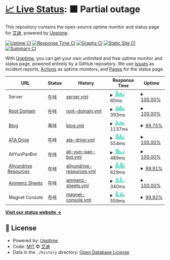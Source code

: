 # [📈 Live Status](https://status.ataw.top): <!--live status--> **🟧 Partial outage**

This repository contains the open-source uptime monitor and status page for [艾迪](https://status.ataw.top), powered by [Upptime](https://github.com/upptime/upptime).

[![Uptime CI](https://github.com/AnotiaWang/uptime/workflows/Uptime%20CI/badge.svg)](https://github.com/AnotiaWang/uptime/actions?query=workflow%3A%22Uptime+CI%22)
[![Response Time CI](https://github.com/AnotiaWang/uptime/workflows/Response%20Time%20CI/badge.svg)](https://github.com/AnotiaWang/uptime/actions?query=workflow%3A%22Response+Time+CI%22)
[![Graphs CI](https://github.com/AnotiaWang/uptime/workflows/Graphs%20CI/badge.svg)](https://github.com/AnotiaWang/uptime/actions?query=workflow%3A%22Graphs+CI%22)
[![Static Site CI](https://github.com/AnotiaWang/uptime/workflows/Static%20Site%20CI/badge.svg)](https://github.com/AnotiaWang/uptime/actions?query=workflow%3A%22Static+Site+CI%22)
[![Summary CI](https://github.com/AnotiaWang/uptime/workflows/Summary%20CI/badge.svg)](https://github.com/AnotiaWang/uptime/actions?query=workflow%3A%22Summary+CI%22)

With [Upptime](https://upptime.js.org), you can get your own unlimited and free uptime monitor and status page, powered entirely by a GitHub repository. We use [Issues](https://github.com/AnotiaWang/uptime/issues) as incident reports, [Actions](https://github.com/AnotiaWang/uptime/actions) as uptime monitors, and [Pages](https://status.ataw.top) for the status page.

<!--start: status pages-->
<!-- This summary is generated by Upptime (https://github.com/upptime/upptime) -->
<!-- Do not edit this manually, your changes will be overwritten -->
<!-- prettier-ignore -->
| URL | Status | History | Response Time | Uptime |
| --- | ------ | ------- | ------------- | ------ |
| <img alt="" src="https://icons.duckduckgo.com/ip3/null.ico" height="13"> Server | 在线 | [server.yml](https://github.com/AnotiaWang/uptime/commits/HEAD/history/server.yml) | <details><summary><img alt="Response time graph" src="./graphs/server/response-time-week.png" height="20"> 60ms</summary><br><a href="https://status.ataw.top/history/server"><img alt="Response time 63" src="https://img.shields.io/endpoint?url=https%3A%2F%2Fraw.githubusercontent.com%2FAnotiaWang%2Fuptime%2FHEAD%2Fapi%2Fserver%2Fresponse-time.json"></a><br><a href="https://status.ataw.top/history/server"><img alt="24-hour response time 81" src="https://img.shields.io/endpoint?url=https%3A%2F%2Fraw.githubusercontent.com%2FAnotiaWang%2Fuptime%2FHEAD%2Fapi%2Fserver%2Fresponse-time-day.json"></a><br><a href="https://status.ataw.top/history/server"><img alt="7-day response time 60" src="https://img.shields.io/endpoint?url=https%3A%2F%2Fraw.githubusercontent.com%2FAnotiaWang%2Fuptime%2FHEAD%2Fapi%2Fserver%2Fresponse-time-week.json"></a><br><a href="https://status.ataw.top/history/server"><img alt="30-day response time 58" src="https://img.shields.io/endpoint?url=https%3A%2F%2Fraw.githubusercontent.com%2FAnotiaWang%2Fuptime%2FHEAD%2Fapi%2Fserver%2Fresponse-time-month.json"></a><br><a href="https://status.ataw.top/history/server"><img alt="1-year response time 63" src="https://img.shields.io/endpoint?url=https%3A%2F%2Fraw.githubusercontent.com%2FAnotiaWang%2Fuptime%2FHEAD%2Fapi%2Fserver%2Fresponse-time-year.json"></a></details> | <details><summary><a href="https://status.ataw.top/history/server">100.00%</a></summary><a href="https://status.ataw.top/history/server"><img alt="All-time uptime 99.85%" src="https://img.shields.io/endpoint?url=https%3A%2F%2Fraw.githubusercontent.com%2FAnotiaWang%2Fuptime%2FHEAD%2Fapi%2Fserver%2Fuptime.json"></a><br><a href="https://status.ataw.top/history/server"><img alt="24-hour uptime 100.00%" src="https://img.shields.io/endpoint?url=https%3A%2F%2Fraw.githubusercontent.com%2FAnotiaWang%2Fuptime%2FHEAD%2Fapi%2Fserver%2Fuptime-day.json"></a><br><a href="https://status.ataw.top/history/server"><img alt="7-day uptime 100.00%" src="https://img.shields.io/endpoint?url=https%3A%2F%2Fraw.githubusercontent.com%2FAnotiaWang%2Fuptime%2FHEAD%2Fapi%2Fserver%2Fuptime-week.json"></a><br><a href="https://status.ataw.top/history/server"><img alt="30-day uptime 100.00%" src="https://img.shields.io/endpoint?url=https%3A%2F%2Fraw.githubusercontent.com%2FAnotiaWang%2Fuptime%2FHEAD%2Fapi%2Fserver%2Fuptime-month.json"></a><br><a href="https://status.ataw.top/history/server"><img alt="1-year uptime 99.85%" src="https://img.shields.io/endpoint?url=https%3A%2F%2Fraw.githubusercontent.com%2FAnotiaWang%2Fuptime%2FHEAD%2Fapi%2Fserver%2Fuptime-year.json"></a></details>
| <img alt="" src="https://icons.duckduckgo.com/ip3/www.ataw.top.ico" height="13"> [Root Domain](https://www.ataw.top) | 在线 | [root-domain.yml](https://github.com/AnotiaWang/uptime/commits/HEAD/history/root-domain.yml) | <details><summary><img alt="Response time graph" src="./graphs/root-domain/response-time-week.png" height="20"> 393ms</summary><br><a href="https://status.ataw.top/history/root-domain"><img alt="Response time 596" src="https://img.shields.io/endpoint?url=https%3A%2F%2Fraw.githubusercontent.com%2FAnotiaWang%2Fuptime%2FHEAD%2Fapi%2Froot-domain%2Fresponse-time.json"></a><br><a href="https://status.ataw.top/history/root-domain"><img alt="24-hour response time 414" src="https://img.shields.io/endpoint?url=https%3A%2F%2Fraw.githubusercontent.com%2FAnotiaWang%2Fuptime%2FHEAD%2Fapi%2Froot-domain%2Fresponse-time-day.json"></a><br><a href="https://status.ataw.top/history/root-domain"><img alt="7-day response time 393" src="https://img.shields.io/endpoint?url=https%3A%2F%2Fraw.githubusercontent.com%2FAnotiaWang%2Fuptime%2FHEAD%2Fapi%2Froot-domain%2Fresponse-time-week.json"></a><br><a href="https://status.ataw.top/history/root-domain"><img alt="30-day response time 453" src="https://img.shields.io/endpoint?url=https%3A%2F%2Fraw.githubusercontent.com%2FAnotiaWang%2Fuptime%2FHEAD%2Fapi%2Froot-domain%2Fresponse-time-month.json"></a><br><a href="https://status.ataw.top/history/root-domain"><img alt="1-year response time 596" src="https://img.shields.io/endpoint?url=https%3A%2F%2Fraw.githubusercontent.com%2FAnotiaWang%2Fuptime%2FHEAD%2Fapi%2Froot-domain%2Fresponse-time-year.json"></a></details> | <details><summary><a href="https://status.ataw.top/history/root-domain">100.00%</a></summary><a href="https://status.ataw.top/history/root-domain"><img alt="All-time uptime 99.99%" src="https://img.shields.io/endpoint?url=https%3A%2F%2Fraw.githubusercontent.com%2FAnotiaWang%2Fuptime%2FHEAD%2Fapi%2Froot-domain%2Fuptime.json"></a><br><a href="https://status.ataw.top/history/root-domain"><img alt="24-hour uptime 100.00%" src="https://img.shields.io/endpoint?url=https%3A%2F%2Fraw.githubusercontent.com%2FAnotiaWang%2Fuptime%2FHEAD%2Fapi%2Froot-domain%2Fuptime-day.json"></a><br><a href="https://status.ataw.top/history/root-domain"><img alt="7-day uptime 100.00%" src="https://img.shields.io/endpoint?url=https%3A%2F%2Fraw.githubusercontent.com%2FAnotiaWang%2Fuptime%2FHEAD%2Fapi%2Froot-domain%2Fuptime-week.json"></a><br><a href="https://status.ataw.top/history/root-domain"><img alt="30-day uptime 100.00%" src="https://img.shields.io/endpoint?url=https%3A%2F%2Fraw.githubusercontent.com%2FAnotiaWang%2Fuptime%2FHEAD%2Fapi%2Froot-domain%2Fuptime-month.json"></a><br><a href="https://status.ataw.top/history/root-domain"><img alt="1-year uptime 99.99%" src="https://img.shields.io/endpoint?url=https%3A%2F%2Fraw.githubusercontent.com%2FAnotiaWang%2Fuptime%2FHEAD%2Fapi%2Froot-domain%2Fuptime-year.json"></a></details>
| <img alt="" src="https://icons.duckduckgo.com/ip3/blog.ataw.top.ico" height="13"> [Blog](https://blog.ataw.top) | 离线 | [blog.yml](https://github.com/AnotiaWang/uptime/commits/HEAD/history/blog.yml) | <details><summary><img alt="Response time graph" src="./graphs/blog/response-time-week.png" height="20"> 1137ms</summary><br><a href="https://status.ataw.top/history/blog"><img alt="Response time 1082" src="https://img.shields.io/endpoint?url=https%3A%2F%2Fraw.githubusercontent.com%2FAnotiaWang%2Fuptime%2FHEAD%2Fapi%2Fblog%2Fresponse-time.json"></a><br><a href="https://status.ataw.top/history/blog"><img alt="24-hour response time 991" src="https://img.shields.io/endpoint?url=https%3A%2F%2Fraw.githubusercontent.com%2FAnotiaWang%2Fuptime%2FHEAD%2Fapi%2Fblog%2Fresponse-time-day.json"></a><br><a href="https://status.ataw.top/history/blog"><img alt="7-day response time 1137" src="https://img.shields.io/endpoint?url=https%3A%2F%2Fraw.githubusercontent.com%2FAnotiaWang%2Fuptime%2FHEAD%2Fapi%2Fblog%2Fresponse-time-week.json"></a><br><a href="https://status.ataw.top/history/blog"><img alt="30-day response time 1212" src="https://img.shields.io/endpoint?url=https%3A%2F%2Fraw.githubusercontent.com%2FAnotiaWang%2Fuptime%2FHEAD%2Fapi%2Fblog%2Fresponse-time-month.json"></a><br><a href="https://status.ataw.top/history/blog"><img alt="1-year response time 1082" src="https://img.shields.io/endpoint?url=https%3A%2F%2Fraw.githubusercontent.com%2FAnotiaWang%2Fuptime%2FHEAD%2Fapi%2Fblog%2Fresponse-time-year.json"></a></details> | <details><summary><a href="https://status.ataw.top/history/blog">99.75%</a></summary><a href="https://status.ataw.top/history/blog"><img alt="All-time uptime 95.48%" src="https://img.shields.io/endpoint?url=https%3A%2F%2Fraw.githubusercontent.com%2FAnotiaWang%2Fuptime%2FHEAD%2Fapi%2Fblog%2Fuptime.json"></a><br><a href="https://status.ataw.top/history/blog"><img alt="24-hour uptime 98.22%" src="https://img.shields.io/endpoint?url=https%3A%2F%2Fraw.githubusercontent.com%2FAnotiaWang%2Fuptime%2FHEAD%2Fapi%2Fblog%2Fuptime-day.json"></a><br><a href="https://status.ataw.top/history/blog"><img alt="7-day uptime 99.75%" src="https://img.shields.io/endpoint?url=https%3A%2F%2Fraw.githubusercontent.com%2FAnotiaWang%2Fuptime%2FHEAD%2Fapi%2Fblog%2Fuptime-week.json"></a><br><a href="https://status.ataw.top/history/blog"><img alt="30-day uptime 99.94%" src="https://img.shields.io/endpoint?url=https%3A%2F%2Fraw.githubusercontent.com%2FAnotiaWang%2Fuptime%2FHEAD%2Fapi%2Fblog%2Fuptime-month.json"></a><br><a href="https://status.ataw.top/history/blog"><img alt="1-year uptime 95.48%" src="https://img.shields.io/endpoint?url=https%3A%2F%2Fraw.githubusercontent.com%2FAnotiaWang%2Fuptime%2FHEAD%2Fapi%2Fblog%2Fuptime-year.json"></a></details>
| <img alt="" src="https://icons.duckduckgo.com/ip3/drive.ataw.top.ico" height="13"> [ATA Drive](https://drive.ataw.top) | 在线 | [ata-drive.yml](https://github.com/AnotiaWang/uptime/commits/HEAD/history/ata-drive.yml) | <details><summary><img alt="Response time graph" src="./graphs/ata-drive/response-time-week.png" height="20"> 554ms</summary><br><a href="https://status.ataw.top/history/ata-drive"><img alt="Response time 608" src="https://img.shields.io/endpoint?url=https%3A%2F%2Fraw.githubusercontent.com%2FAnotiaWang%2Fuptime%2FHEAD%2Fapi%2Fata-drive%2Fresponse-time.json"></a><br><a href="https://status.ataw.top/history/ata-drive"><img alt="24-hour response time 634" src="https://img.shields.io/endpoint?url=https%3A%2F%2Fraw.githubusercontent.com%2FAnotiaWang%2Fuptime%2FHEAD%2Fapi%2Fata-drive%2Fresponse-time-day.json"></a><br><a href="https://status.ataw.top/history/ata-drive"><img alt="7-day response time 554" src="https://img.shields.io/endpoint?url=https%3A%2F%2Fraw.githubusercontent.com%2FAnotiaWang%2Fuptime%2FHEAD%2Fapi%2Fata-drive%2Fresponse-time-week.json"></a><br><a href="https://status.ataw.top/history/ata-drive"><img alt="30-day response time 513" src="https://img.shields.io/endpoint?url=https%3A%2F%2Fraw.githubusercontent.com%2FAnotiaWang%2Fuptime%2FHEAD%2Fapi%2Fata-drive%2Fresponse-time-month.json"></a><br><a href="https://status.ataw.top/history/ata-drive"><img alt="1-year response time 608" src="https://img.shields.io/endpoint?url=https%3A%2F%2Fraw.githubusercontent.com%2FAnotiaWang%2Fuptime%2FHEAD%2Fapi%2Fata-drive%2Fresponse-time-year.json"></a></details> | <details><summary><a href="https://status.ataw.top/history/ata-drive">100.00%</a></summary><a href="https://status.ataw.top/history/ata-drive"><img alt="All-time uptime 99.85%" src="https://img.shields.io/endpoint?url=https%3A%2F%2Fraw.githubusercontent.com%2FAnotiaWang%2Fuptime%2FHEAD%2Fapi%2Fata-drive%2Fuptime.json"></a><br><a href="https://status.ataw.top/history/ata-drive"><img alt="24-hour uptime 100.00%" src="https://img.shields.io/endpoint?url=https%3A%2F%2Fraw.githubusercontent.com%2FAnotiaWang%2Fuptime%2FHEAD%2Fapi%2Fata-drive%2Fuptime-day.json"></a><br><a href="https://status.ataw.top/history/ata-drive"><img alt="7-day uptime 100.00%" src="https://img.shields.io/endpoint?url=https%3A%2F%2Fraw.githubusercontent.com%2FAnotiaWang%2Fuptime%2FHEAD%2Fapi%2Fata-drive%2Fuptime-week.json"></a><br><a href="https://status.ataw.top/history/ata-drive"><img alt="30-day uptime 100.00%" src="https://img.shields.io/endpoint?url=https%3A%2F%2Fraw.githubusercontent.com%2FAnotiaWang%2Fuptime%2FHEAD%2Fapi%2Fata-drive%2Fuptime-month.json"></a><br><a href="https://status.ataw.top/history/ata-drive"><img alt="1-year uptime 99.85%" src="https://img.shields.io/endpoint?url=https%3A%2F%2Fraw.githubusercontent.com%2FAnotiaWang%2Fuptime%2FHEAD%2Fapi%2Fata-drive%2Fuptime-year.json"></a></details>
| <img alt="" src="https://icons.duckduckgo.com/ip3/null.ico" height="13"> AliYunPanBot | 在线 | [ali-yun-pan-bot.yml](https://github.com/AnotiaWang/uptime/commits/HEAD/history/ali-yun-pan-bot.yml) | <details><summary><img alt="Response time graph" src="./graphs/ali-yun-pan-bot/response-time-week.png" height="20"> 489ms</summary><br><a href="https://status.ataw.top/history/ali-yun-pan-bot"><img alt="Response time 543" src="https://img.shields.io/endpoint?url=https%3A%2F%2Fraw.githubusercontent.com%2FAnotiaWang%2Fuptime%2FHEAD%2Fapi%2Fali-yun-pan-bot%2Fresponse-time.json"></a><br><a href="https://status.ataw.top/history/ali-yun-pan-bot"><img alt="24-hour response time 657" src="https://img.shields.io/endpoint?url=https%3A%2F%2Fraw.githubusercontent.com%2FAnotiaWang%2Fuptime%2FHEAD%2Fapi%2Fali-yun-pan-bot%2Fresponse-time-day.json"></a><br><a href="https://status.ataw.top/history/ali-yun-pan-bot"><img alt="7-day response time 489" src="https://img.shields.io/endpoint?url=https%3A%2F%2Fraw.githubusercontent.com%2FAnotiaWang%2Fuptime%2FHEAD%2Fapi%2Fali-yun-pan-bot%2Fresponse-time-week.json"></a><br><a href="https://status.ataw.top/history/ali-yun-pan-bot"><img alt="30-day response time 494" src="https://img.shields.io/endpoint?url=https%3A%2F%2Fraw.githubusercontent.com%2FAnotiaWang%2Fuptime%2FHEAD%2Fapi%2Fali-yun-pan-bot%2Fresponse-time-month.json"></a><br><a href="https://status.ataw.top/history/ali-yun-pan-bot"><img alt="1-year response time 543" src="https://img.shields.io/endpoint?url=https%3A%2F%2Fraw.githubusercontent.com%2FAnotiaWang%2Fuptime%2FHEAD%2Fapi%2Fali-yun-pan-bot%2Fresponse-time-year.json"></a></details> | <details><summary><a href="https://status.ataw.top/history/ali-yun-pan-bot">100.00%</a></summary><a href="https://status.ataw.top/history/ali-yun-pan-bot"><img alt="All-time uptime 99.86%" src="https://img.shields.io/endpoint?url=https%3A%2F%2Fraw.githubusercontent.com%2FAnotiaWang%2Fuptime%2FHEAD%2Fapi%2Fali-yun-pan-bot%2Fuptime.json"></a><br><a href="https://status.ataw.top/history/ali-yun-pan-bot"><img alt="24-hour uptime 100.00%" src="https://img.shields.io/endpoint?url=https%3A%2F%2Fraw.githubusercontent.com%2FAnotiaWang%2Fuptime%2FHEAD%2Fapi%2Fali-yun-pan-bot%2Fuptime-day.json"></a><br><a href="https://status.ataw.top/history/ali-yun-pan-bot"><img alt="7-day uptime 100.00%" src="https://img.shields.io/endpoint?url=https%3A%2F%2Fraw.githubusercontent.com%2FAnotiaWang%2Fuptime%2FHEAD%2Fapi%2Fali-yun-pan-bot%2Fuptime-week.json"></a><br><a href="https://status.ataw.top/history/ali-yun-pan-bot"><img alt="30-day uptime 100.00%" src="https://img.shields.io/endpoint?url=https%3A%2F%2Fraw.githubusercontent.com%2FAnotiaWang%2Fuptime%2FHEAD%2Fapi%2Fali-yun-pan-bot%2Fuptime-month.json"></a><br><a href="https://status.ataw.top/history/ali-yun-pan-bot"><img alt="1-year uptime 99.86%" src="https://img.shields.io/endpoint?url=https%3A%2F%2Fraw.githubusercontent.com%2FAnotiaWang%2Fuptime%2FHEAD%2Fapi%2Fali-yun-pan-bot%2Fuptime-year.json"></a></details>
| <img alt="" src="https://icons.duckduckgo.com/ip3/ar.ataw.top.ico" height="13"> [Aliyundrive Resources](https://ar.ataw.top) | 在线 | [aliyundrive-resources.yml](https://github.com/AnotiaWang/uptime/commits/HEAD/history/aliyundrive-resources.yml) | <details><summary><img alt="Response time graph" src="./graphs/aliyundrive-resources/response-time-week.png" height="20"> 629ms</summary><br><a href="https://status.ataw.top/history/aliyundrive-resources"><img alt="Response time 582" src="https://img.shields.io/endpoint?url=https%3A%2F%2Fraw.githubusercontent.com%2FAnotiaWang%2Fuptime%2FHEAD%2Fapi%2Faliyundrive-resources%2Fresponse-time.json"></a><br><a href="https://status.ataw.top/history/aliyundrive-resources"><img alt="24-hour response time 715" src="https://img.shields.io/endpoint?url=https%3A%2F%2Fraw.githubusercontent.com%2FAnotiaWang%2Fuptime%2FHEAD%2Fapi%2Faliyundrive-resources%2Fresponse-time-day.json"></a><br><a href="https://status.ataw.top/history/aliyundrive-resources"><img alt="7-day response time 629" src="https://img.shields.io/endpoint?url=https%3A%2F%2Fraw.githubusercontent.com%2FAnotiaWang%2Fuptime%2FHEAD%2Fapi%2Faliyundrive-resources%2Fresponse-time-week.json"></a><br><a href="https://status.ataw.top/history/aliyundrive-resources"><img alt="30-day response time 565" src="https://img.shields.io/endpoint?url=https%3A%2F%2Fraw.githubusercontent.com%2FAnotiaWang%2Fuptime%2FHEAD%2Fapi%2Faliyundrive-resources%2Fresponse-time-month.json"></a><br><a href="https://status.ataw.top/history/aliyundrive-resources"><img alt="1-year response time 582" src="https://img.shields.io/endpoint?url=https%3A%2F%2Fraw.githubusercontent.com%2FAnotiaWang%2Fuptime%2FHEAD%2Fapi%2Faliyundrive-resources%2Fresponse-time-year.json"></a></details> | <details><summary><a href="https://status.ataw.top/history/aliyundrive-resources">99.91%</a></summary><a href="https://status.ataw.top/history/aliyundrive-resources"><img alt="All-time uptime 98.91%" src="https://img.shields.io/endpoint?url=https%3A%2F%2Fraw.githubusercontent.com%2FAnotiaWang%2Fuptime%2FHEAD%2Fapi%2Faliyundrive-resources%2Fuptime.json"></a><br><a href="https://status.ataw.top/history/aliyundrive-resources"><img alt="24-hour uptime 99.38%" src="https://img.shields.io/endpoint?url=https%3A%2F%2Fraw.githubusercontent.com%2FAnotiaWang%2Fuptime%2FHEAD%2Fapi%2Faliyundrive-resources%2Fuptime-day.json"></a><br><a href="https://status.ataw.top/history/aliyundrive-resources"><img alt="7-day uptime 99.91%" src="https://img.shields.io/endpoint?url=https%3A%2F%2Fraw.githubusercontent.com%2FAnotiaWang%2Fuptime%2FHEAD%2Fapi%2Faliyundrive-resources%2Fuptime-week.json"></a><br><a href="https://status.ataw.top/history/aliyundrive-resources"><img alt="30-day uptime 99.98%" src="https://img.shields.io/endpoint?url=https%3A%2F%2Fraw.githubusercontent.com%2FAnotiaWang%2Fuptime%2FHEAD%2Fapi%2Faliyundrive-resources%2Fuptime-month.json"></a><br><a href="https://status.ataw.top/history/aliyundrive-resources"><img alt="1-year uptime 98.91%" src="https://img.shields.io/endpoint?url=https%3A%2F%2Fraw.githubusercontent.com%2FAnotiaWang%2Fuptime%2FHEAD%2Fapi%2Faliyundrive-resources%2Fuptime-year.json"></a></details>
| <img alt="" src="https://icons.duckduckgo.com/ip3/animenz.ataw.top.ico" height="13"> [Animenz Sheets](https://animenz.ataw.top) | 在线 | [animenz-sheets.yml](https://github.com/AnotiaWang/uptime/commits/HEAD/history/animenz-sheets.yml) | <details><summary><img alt="Response time graph" src="./graphs/animenz-sheets/response-time-week.png" height="20"> 340ms</summary><br><a href="https://status.ataw.top/history/animenz-sheets"><img alt="Response time 426" src="https://img.shields.io/endpoint?url=https%3A%2F%2Fraw.githubusercontent.com%2FAnotiaWang%2Fuptime%2FHEAD%2Fapi%2Fanimenz-sheets%2Fresponse-time.json"></a><br><a href="https://status.ataw.top/history/animenz-sheets"><img alt="24-hour response time 409" src="https://img.shields.io/endpoint?url=https%3A%2F%2Fraw.githubusercontent.com%2FAnotiaWang%2Fuptime%2FHEAD%2Fapi%2Fanimenz-sheets%2Fresponse-time-day.json"></a><br><a href="https://status.ataw.top/history/animenz-sheets"><img alt="7-day response time 340" src="https://img.shields.io/endpoint?url=https%3A%2F%2Fraw.githubusercontent.com%2FAnotiaWang%2Fuptime%2FHEAD%2Fapi%2Fanimenz-sheets%2Fresponse-time-week.json"></a><br><a href="https://status.ataw.top/history/animenz-sheets"><img alt="30-day response time 364" src="https://img.shields.io/endpoint?url=https%3A%2F%2Fraw.githubusercontent.com%2FAnotiaWang%2Fuptime%2FHEAD%2Fapi%2Fanimenz-sheets%2Fresponse-time-month.json"></a><br><a href="https://status.ataw.top/history/animenz-sheets"><img alt="1-year response time 426" src="https://img.shields.io/endpoint?url=https%3A%2F%2Fraw.githubusercontent.com%2FAnotiaWang%2Fuptime%2FHEAD%2Fapi%2Fanimenz-sheets%2Fresponse-time-year.json"></a></details> | <details><summary><a href="https://status.ataw.top/history/animenz-sheets">100.00%</a></summary><a href="https://status.ataw.top/history/animenz-sheets"><img alt="All-time uptime 99.99%" src="https://img.shields.io/endpoint?url=https%3A%2F%2Fraw.githubusercontent.com%2FAnotiaWang%2Fuptime%2FHEAD%2Fapi%2Fanimenz-sheets%2Fuptime.json"></a><br><a href="https://status.ataw.top/history/animenz-sheets"><img alt="24-hour uptime 100.00%" src="https://img.shields.io/endpoint?url=https%3A%2F%2Fraw.githubusercontent.com%2FAnotiaWang%2Fuptime%2FHEAD%2Fapi%2Fanimenz-sheets%2Fuptime-day.json"></a><br><a href="https://status.ataw.top/history/animenz-sheets"><img alt="7-day uptime 100.00%" src="https://img.shields.io/endpoint?url=https%3A%2F%2Fraw.githubusercontent.com%2FAnotiaWang%2Fuptime%2FHEAD%2Fapi%2Fanimenz-sheets%2Fuptime-week.json"></a><br><a href="https://status.ataw.top/history/animenz-sheets"><img alt="30-day uptime 100.00%" src="https://img.shields.io/endpoint?url=https%3A%2F%2Fraw.githubusercontent.com%2FAnotiaWang%2Fuptime%2FHEAD%2Fapi%2Fanimenz-sheets%2Fuptime-month.json"></a><br><a href="https://status.ataw.top/history/animenz-sheets"><img alt="1-year uptime 99.99%" src="https://img.shields.io/endpoint?url=https%3A%2F%2Fraw.githubusercontent.com%2FAnotiaWang%2Fuptime%2FHEAD%2Fapi%2Fanimenz-sheets%2Fuptime-year.json"></a></details>
| <img alt="" src="https://icons.duckduckgo.com/ip3/null.ico" height="13"> Magnet Console | 在线 | [magnet-console.yml](https://github.com/AnotiaWang/uptime/commits/HEAD/history/magnet-console.yml) | <details><summary><img alt="Response time graph" src="./graphs/magnet-console/response-time-week.png" height="20"> 559ms</summary><br><a href="https://status.ataw.top/history/magnet-console"><img alt="Response time 522" src="https://img.shields.io/endpoint?url=https%3A%2F%2Fraw.githubusercontent.com%2FAnotiaWang%2Fuptime%2FHEAD%2Fapi%2Fmagnet-console%2Fresponse-time.json"></a><br><a href="https://status.ataw.top/history/magnet-console"><img alt="24-hour response time 646" src="https://img.shields.io/endpoint?url=https%3A%2F%2Fraw.githubusercontent.com%2FAnotiaWang%2Fuptime%2FHEAD%2Fapi%2Fmagnet-console%2Fresponse-time-day.json"></a><br><a href="https://status.ataw.top/history/magnet-console"><img alt="7-day response time 559" src="https://img.shields.io/endpoint?url=https%3A%2F%2Fraw.githubusercontent.com%2FAnotiaWang%2Fuptime%2FHEAD%2Fapi%2Fmagnet-console%2Fresponse-time-week.json"></a><br><a href="https://status.ataw.top/history/magnet-console"><img alt="30-day response time 485" src="https://img.shields.io/endpoint?url=https%3A%2F%2Fraw.githubusercontent.com%2FAnotiaWang%2Fuptime%2FHEAD%2Fapi%2Fmagnet-console%2Fresponse-time-month.json"></a><br><a href="https://status.ataw.top/history/magnet-console"><img alt="1-year response time 522" src="https://img.shields.io/endpoint?url=https%3A%2F%2Fraw.githubusercontent.com%2FAnotiaWang%2Fuptime%2FHEAD%2Fapi%2Fmagnet-console%2Fresponse-time-year.json"></a></details> | <details><summary><a href="https://status.ataw.top/history/magnet-console">99.92%</a></summary><a href="https://status.ataw.top/history/magnet-console"><img alt="All-time uptime 92.72%" src="https://img.shields.io/endpoint?url=https%3A%2F%2Fraw.githubusercontent.com%2FAnotiaWang%2Fuptime%2FHEAD%2Fapi%2Fmagnet-console%2Fuptime.json"></a><br><a href="https://status.ataw.top/history/magnet-console"><img alt="24-hour uptime 99.42%" src="https://img.shields.io/endpoint?url=https%3A%2F%2Fraw.githubusercontent.com%2FAnotiaWang%2Fuptime%2FHEAD%2Fapi%2Fmagnet-console%2Fuptime-day.json"></a><br><a href="https://status.ataw.top/history/magnet-console"><img alt="7-day uptime 99.92%" src="https://img.shields.io/endpoint?url=https%3A%2F%2Fraw.githubusercontent.com%2FAnotiaWang%2Fuptime%2FHEAD%2Fapi%2Fmagnet-console%2Fuptime-week.json"></a><br><a href="https://status.ataw.top/history/magnet-console"><img alt="30-day uptime 99.98%" src="https://img.shields.io/endpoint?url=https%3A%2F%2Fraw.githubusercontent.com%2FAnotiaWang%2Fuptime%2FHEAD%2Fapi%2Fmagnet-console%2Fuptime-month.json"></a><br><a href="https://status.ataw.top/history/magnet-console"><img alt="1-year uptime 92.72%" src="https://img.shields.io/endpoint?url=https%3A%2F%2Fraw.githubusercontent.com%2FAnotiaWang%2Fuptime%2FHEAD%2Fapi%2Fmagnet-console%2Fuptime-year.json"></a></details>

<!--end: status pages-->

[**Visit our status website →**](https://status.ataw.top)

## 📄 License

- Powered by: [Upptime](https://github.com/upptime/upptime)
- Code: [MIT](./LICENSE) © [艾迪](https://status.ataw.top)
- Data in the `./history` directory: [Open Database License](https://opendatacommons.org/licenses/odbl/1-0/)
